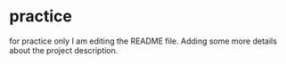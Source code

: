 # practice
for practice only
I am editing the README file. Adding some more details about the project description.

